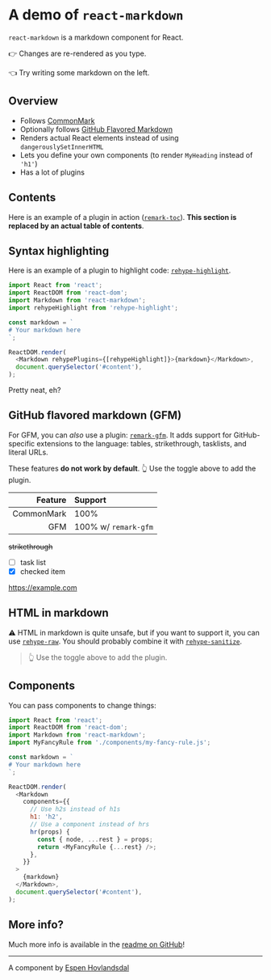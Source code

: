 # A demo of `react-markdown`

`react-markdown` is a markdown component for React.

👉 Changes are re-rendered as you type.

👈 Try writing some markdown on the left.

## Overview

- Follows [CommonMark](https://commonmark.org)
- Optionally follows [GitHub Flavored Markdown](https://github.github.com/gfm/)
- Renders actual React elements instead of using `dangerouslySetInnerHTML`
- Lets you define your own components (to render `MyHeading` instead of `'h1'`)
- Has a lot of plugins

## Contents

Here is an example of a plugin in action
([`remark-toc`](https://github.com/remarkjs/remark-toc)).
**This section is replaced by an actual table of contents**.

## Syntax highlighting

Here is an example of a plugin to highlight code:
[`rehype-highlight`](https://github.com/rehypejs/rehype-highlight).

```js
import React from 'react';
import ReactDOM from 'react-dom';
import Markdown from 'react-markdown';
import rehypeHighlight from 'rehype-highlight';

const markdown = `
# Your markdown here
`;

ReactDOM.render(
  <Markdown rehypePlugins={[rehypeHighlight]}>{markdown}</Markdown>,
  document.querySelector('#content'),
);
```

Pretty neat, eh?

## GitHub flavored markdown (GFM)

For GFM, you can _also_ use a plugin:
[`remark-gfm`](https://github.com/remarkjs/react-markdown#use).
It adds support for GitHub-specific extensions to the language:
tables, strikethrough, tasklists, and literal URLs.

These features **do not work by default**.
👆 Use the toggle above to add the plugin.

|    Feature | Support              |
| ---------: | :------------------- |
| CommonMark | 100%                 |
|        GFM | 100% w/ `remark-gfm` |

~~strikethrough~~

- [ ] task list
- [x] checked item

https://example.com

## HTML in markdown

⚠️ HTML in markdown is quite unsafe, but if you want to support it, you can
use [`rehype-raw`](https://github.com/rehypejs/rehype-raw).
You should probably combine it with
[`rehype-sanitize`](https://github.com/rehypejs/rehype-sanitize).

<blockquote>
  👆 Use the toggle above to add the plugin.
</blockquote>

## Components

You can pass components to change things:

```js
import React from 'react';
import ReactDOM from 'react-dom';
import Markdown from 'react-markdown';
import MyFancyRule from './components/my-fancy-rule.js';

const markdown = `
# Your markdown here
`;

ReactDOM.render(
  <Markdown
    components={{
      // Use h2s instead of h1s
      h1: 'h2',
      // Use a component instead of hrs
      hr(props) {
        const { node, ...rest } = props;
        return <MyFancyRule {...rest} />;
      },
    }}
  >
    {markdown}
  </Markdown>,
  document.querySelector('#content'),
);
```

## More info?

Much more info is available in the
[readme on GitHub](https://github.com/remarkjs/react-markdown)!

---

A component by [Espen Hovlandsdal](https://espen.codes/)
